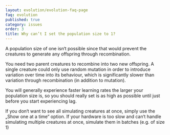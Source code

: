 ```yaml
---
layout: evolution/evolution-faq-page
faq: evolution
published: true
category: issues
order: 3
title: Why can’t I set the population size to 1?
---
```


A population size of one isn‘t possible since that would prevent the creatures to generate any offspring through recombination. 

You need two parent creatures to recombine into two new offspring. A single creature could only use random mutation in order to introduce variation over time into its behaviour, which is significantly slower than variation through recombination (in addition to mutation). 

You will generally experience faster learning rates the larger your population size is, so you should really set is as high as possible until just before you start experiencing lag. 

If you don‘t want to see all simulating creatures at once, simply use the „Show one at a time“ option. 
If your hardware is too slow and can‘t handle simulating multiple creatures at once, simulate them in batches (e.g. of size 1)